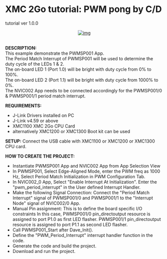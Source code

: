 **XMC 2Go tutorial: PWM pong by C/D**
=============

tutorial ver 1.0.0

<div style="text-align: center;">
<a href="http://1.bp.blogspot.com/-oOjh7Qmq164/U3Ti7VtSq-I/AAAAAAAAC-8/YQfsdD4Ha0g/s1600/DSCF6185_.jpg">
<img alt="img" src="http://1.bp.blogspot.com/-oOjh7Qmq164/U3Ti7VtSq-I/AAAAAAAAC-8/YQfsdD4Ha0g/s1600/DSCF6185_.jpg">
</a>
</div>
<br>

**DESCRIPTION:**<br>
 This example demonstrate the PWMSP001 App.<br>
 The Period Match Interrupt of PWMSP001 will be used to determine the duty cycle of the LEDs 1 & 2.<br>
 The on-board LED 1 (Port 1.0) will be bright with duty cycle from 0% to 100%.<br>
 The on-board LED 2 (Port 1.1) will be bright with duty cycle from 1000% to 0%.<br>
 The NVIC002 App needs to be connected accordingly for the PWMSP001/0 & PWMSP001/1 period match interrupt.<br>
  
**REQUIREMENTS:**<br>
- J-Link Drivers installed on PC
- J-Link v4.59 or above
- XMC1100 XMC 2Go CPU Card
- alternatively XMC1200 or XMC1300 Boot kit can be used

**SETUP:** Connect the USB cable with XMC1100 or XMC1200 or XMC1300 CPU card.<br>

**HOW TO CREATE THE PROJECT:**
- Instantiate PWMSP001 App and NVIC002 App from App Selection View
- In PWMSP001, Select Edge-Aligned Mode, enter the PWM freq as 1000 Hz, Select Period Match Initialization in PWM Configuration Tab.
- In NVIC002_0 App, Select "Enable Interrupt At Initialization".
    Enter the "pwm_period_interrupt" in the User defined Interrupt Handler.
- Make the following Signal Connection:
	Connect the "Period Match Interrupt" signal of PWMSP001/0 and PWMSP001/1 to the "Interrupt Node" signal of NVIC002/0 App.
- Manual Pin assignment: This is to define the board specific I/O constraints
	In this case, PWMSP001/0 pin_directoutput resource is assigned to port P1.0 as first LED flasher.
	PWMSP001/1 pin_directoutput resource is assigned to port P1.1 as second LED flasher.
- Call PWMSP001_Start after Dave_Init().
- Define the "PWM_Period_Interrupt" interrupt handler function in the code.
- Generate the code and build the project.
- Download and run the project.
